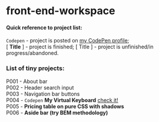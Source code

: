 # front-end-workspace

#### Quick reference to project list:  
`Codepen` - project is posted on [my CodePen profile](https://codepen.io/ryuuto829);  
\[ **Title** \] - project is finished; \[ Title \] - project is unfinished/in progress/abandoned.  

### List of tiny projects:
P001 - About bar  
P002 - Header search input  
P003 - Navigation bar buttons  
P004 - `Codepen` **My Virtual Keyboard** [check it!](https://codepen.io/ryuuto829/pen/yLNGmJL)  
P005 - **Pricing table on pure CSS with shadows**  
P006 - **Aside bar (try BEM methodology)**  